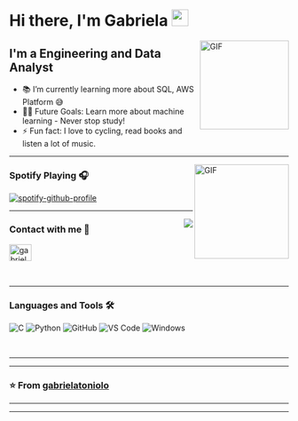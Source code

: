 # Hi there, I'm Gabriela  <img width="30px" src="https://media.tenor.com/images/3b388fe03da271d2674faf85eb7c3fcd/tenor.gif" />

<img align="right" alt="GIF" height="160px" src="https://media.giphy.com/media/du3J3cXyzhj75IOgvA/giphy.gif" />

## I'm a Engineering and Data Analyst  

- 📚 I’m currently learning more about SQL, AWS Platform 😅
- 💪🏼 Future Goals: Learn more about machine learning - Never stop study!
- ⚡ Fun fact: I love to cycling, read books and listen a lot of music.

---

<img align="right" alt="GIF" height="170px" src="https://media.giphy.com/media/J5B1Y8QZnzXXbLQIBu/giphy.gif" />

### Spotify Playing 🎧

[![spotify-github-profile](https://spotify-github-profile.vercel.app/api/view?uid=gabi_tonyu&cover_image=false&theme=default&show_offline=false&background_color=121212&interchange=false&bar_color=ff70bc)](https://spotify-github-profile.vercel.app/api/view?uid=gabi_tonyu&redirect=true)

---

<img align="right" src="http://estruyf-github.azurewebsites.net/api/VisitorHit?user=Bgstatic&repo=Bgstatic&countColorcountColor&countColor=%237B1E7B"/>

### Contact with me 📝

<a href="https://www.linkedin.com/in/gabriela-toniolo/" target="blank"><img align="center" src="https://cdn.jsdelivr.net/npm/simple-icons@3.0.1/icons/linkedin.svg" alt="gabrielatoniolo" height="30" width="40" /></a>

<br />

---

### Languages and Tools 🛠 

![C](http://img.shields.io/badge/-C-A8B9CC?style=flat-square&logo=c&logoColor=ffffff)
![Python](http://img.shields.io/badge/-Python-3776AB?style=flat-square&logo=python&logoColor=ffffff)
![GitHub](https://img.shields.io/badge/-GitHub-181717?style=flat-square&logo=github)
![VS Code](http://img.shields.io/badge/-VS%20Code-007ACC?style=flat-square&logo=visual-studio-code&logoColor=ffffff)
![Windows](http://img.shields.io/badge/-Windows-0078D6?style=flat-square&logo=windows&logoColor=ffffff)

<br/>

---


---

### ⭐️ From [gabrielatoniolo](https://github.com/gabrielatoniolo) ### 

---

[website]: http://bilgehangecici.site/
[instagram]: https://www.instagram.com/bilgehangecici
[linkedin]: https://www.linkedin.com/in/bilgehan-geçici-8b368614a/
[Spotify]: https://open.spotify.com/user/11153360645


----
